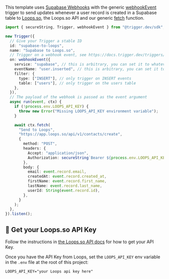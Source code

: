 This template uses [Supabase Webhooks](https://supabase.com/docs/guides/database/webhooks) with the generic [webhookEvent](https://docs.trigger.dev/reference/webhook-event) trigger to send updates whenever a user record is created in a Supabase table to [Loops.so](https://loops.so), the Loops.so API and our generic [fetch](https://docs.trigger.dev/functions/fetch) function.

```ts
import { secureString, Trigger, webhookEvent } from "@trigger.dev/sdk";

new Trigger({
  // Give your Trigger a stable ID
  id: "supabase-to-loops",
  name: "Supabase to Loops.so",
  // Trigger on a webhook event, see https://docs.trigger.dev/triggers/webhooks
  on: webhookEvent({
    service: "supabase", // this is arbitrary, you can set it to whatever you want
    eventName: "user.inserted", // this is arbitrary, you can set it to whatever you want
    filter: {
      type: ["INSERT"], // only trigger on INSERT events
      table: ["users"], // only trigger on the users table
    },
  }),
  // The payload of the webhook is passed as the event argument
  async run(event, ctx) {
    if (!process.env.LOOPS_API_KEY) {
      throw new Error("Missing LOOPS_API_KEY environment variable");
    }

    await ctx.fetch(
      "Send to Loops",
      "https://app.loops.so/api/v1/contacts/create",
      {
        method: "POST",
        headers: {
          Accept: "application/json",
          Authorization: secureString`Bearer ${process.env.LOOPS_API_KEY}`,
        },
        body: {
          email: event.record.email,
          createdAt: event.record.created_at,
          firstName: event.record.first_name,
          lastName: event.record.last_name,
          userId: String(event.record.id),
        },
      }
    );
  },
}).listen();
```

## 🔁 Get your Loops.so API Key

Follow the instructions in [the Loops.so API docs](https://tryloops.notion.site/API-5b453a52dd7c4b419aa4647410de9770) for how to get your API Key.

Once you have the API Key from Loops, set the `LOOPS_API_KEY` env variable in the `.env` file at the root of this project:

```
LOOPS_API_KEY="your Loops api key here"
```
